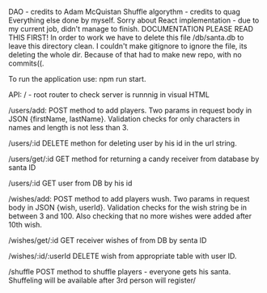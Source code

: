 DAO - credits to Adam McQuistan Shuffle algorythm - credits to quag Everything else done by myself.
Sorry about React implementation - due to my current job, didn't manage to finish.
DOCUMENTATION
PLEASE READ THIS FIRST!
In order to work we have to delete this file /db/santa.db to leave this directory clean. I couldn't make gitignore to ignore the file, its deleting the whole dir. Because of that had to make new repo, with no commits((.

To run the application use: npm run start.

API:
/ - root router to check server is runnnig in visual HTML

/users/add: POST method to add players. Two params in request body in JSON {firstName, lastName}. Validation checks for only characters in names and length is not less than 3.

/users/:id DELETE methon for deleting user by his id in the url string.

/users/get/:id GET method for returning a candy receiver from database by santa ID

/users/:id GET user from DB by his id

/wishes/add: POST method to add players wush. Two params in request body in JSON {wish, userId}. Validation checks for the wish string be in between 3 and 100. Also checking that no more wishes were added after 10th wish.

/wishes/get/:id GET receiver wishes of from DB by senta ID

/wishes/:id/:userId DELETE wish from appropriate table with user ID.

/shuffle POST method to shuffle players - everyone gets his santa. Shuffeling will be available after 3rd person will register/
